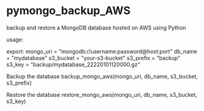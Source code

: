 # pymongo_backup_AWS
backup and restore a MongoDB database hosted on AWS using Python

usage:

export:
  mongo_uri = "mongodb://username:password@host:port"
  db_name = "mydatabase"
  s3_bucket = "your-s3-bucket"
  s3_prefix = "backup"
  s3_key = "backup/mydatabase_22220101120000.gz"

Backup the database
  backup_mongo_aws(mongo_uri, db_name, s3_bucket, s3_prefix)

Restore the database
  restore_mongo_aws(mongo_uri, db_name, s3_bucket, s3_key)
